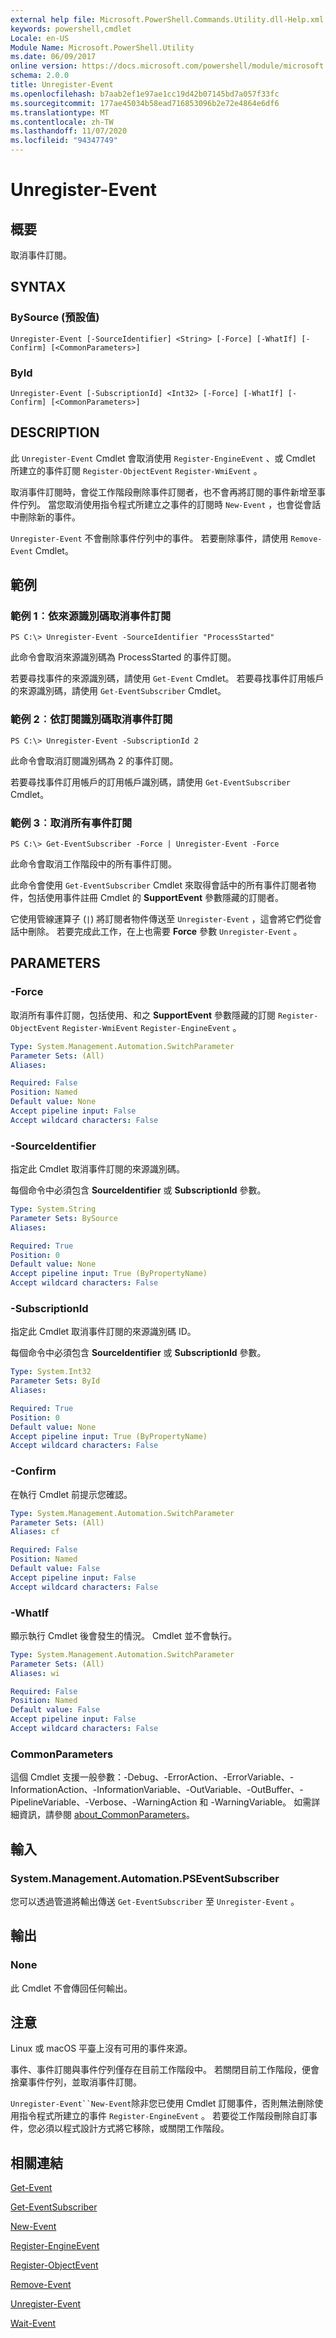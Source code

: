 ```yaml
---
external help file: Microsoft.PowerShell.Commands.Utility.dll-Help.xml
keywords: powershell,cmdlet
Locale: en-US
Module Name: Microsoft.PowerShell.Utility
ms.date: 06/09/2017
online version: https://docs.microsoft.com/powershell/module/microsoft.powershell.utility/unregister-event?view=powershell-7&WT.mc_id=ps-gethelp
schema: 2.0.0
title: Unregister-Event
ms.openlocfilehash: b7aab2ef1e97ae1cc19d42b07145bd7a057f33fc
ms.sourcegitcommit: 177ae45034b58ead716853096b2e72e4864e6df6
ms.translationtype: MT
ms.contentlocale: zh-TW
ms.lasthandoff: 11/07/2020
ms.locfileid: "94347749"
---
```

# Unregister-Event

## 概要
取消事件訂閱。

## SYNTAX

### BySource (預設值)

```
Unregister-Event [-SourceIdentifier] <String> [-Force] [-WhatIf] [-Confirm] [<CommonParameters>]
```

### ById

```
Unregister-Event [-SubscriptionId] <Int32> [-Force] [-WhatIf] [-Confirm] [<CommonParameters>]
```

## DESCRIPTION

此 `Unregister-Event` Cmdlet 會取消使用 `Register-EngineEvent` 、或 Cmdlet 所建立的事件訂閱 `Register-ObjectEvent` `Register-WmiEvent` 。

取消事件訂閱時，會從工作階段刪除事件訂閱者，也不會再將訂閱的事件新增至事件佇列。 當您取消使用指令程式所建立之事件的訂閱時 `New-Event` ，也會從會話中刪除新的事件。

`Unregister-Event` 不會刪除事件佇列中的事件。 若要刪除事件，請使用 `Remove-Event` Cmdlet。

## 範例

### 範例 1︰依來源識別碼取消事件訂閱

```
PS C:\> Unregister-Event -SourceIdentifier "ProcessStarted"
```

此命令會取消來源識別碼為 ProcessStarted 的事件訂閱。

若要尋找事件的來源識別碼，請使用 `Get-Event` Cmdlet。 若要尋找事件訂用帳戶的來源識別碼，請使用 `Get-EventSubscriber` Cmdlet。

### 範例 2︰依訂閱識別碼取消事件訂閱

```
PS C:\> Unregister-Event -SubscriptionId 2
```

此命令會取消訂閱識別碼為 2 的事件訂閱。

若要尋找事件訂用帳戶的訂用帳戶識別碼，請使用 `Get-EventSubscriber` Cmdlet。

### 範例 3︰取消所有事件訂閱

```
PS C:\> Get-EventSubscriber -Force | Unregister-Event -Force
```

此命令會取消工作階段中的所有事件訂閱。

此命令會使用 `Get-EventSubscriber` Cmdlet 來取得會話中的所有事件訂閱者物件，包括使用事件註冊 Cmdlet 的 **SupportEvent** 參數隱藏的訂閱者。

它使用管線運算子 (`|`) 將訂閱者物件傳送至 `Unregister-Event` ，這會將它們從會話中刪除。 若要完成此工作，在上也需要 **Force** 參數 `Unregister-Event` 。

## PARAMETERS

### -Force

取消所有事件訂閱，包括使用、和之 **SupportEvent** 參數隱藏的訂閱 `Register-ObjectEvent` `Register-WmiEvent` `Register-EngineEvent` 。

```yaml
Type: System.Management.Automation.SwitchParameter
Parameter Sets: (All)
Aliases:

Required: False
Position: Named
Default value: None
Accept pipeline input: False
Accept wildcard characters: False
```

### -SourceIdentifier

指定此 Cmdlet 取消事件訂閱的來源識別碼。

每個命令中必須包含 **SourceIdentifier** 或 **SubscriptionId** 參數。

```yaml
Type: System.String
Parameter Sets: BySource
Aliases:

Required: True
Position: 0
Default value: None
Accept pipeline input: True (ByPropertyName)
Accept wildcard characters: False
```

### -SubscriptionId

指定此 Cmdlet 取消事件訂閱的來源識別碼 ID。

每個命令中必須包含 **SourceIdentifier** 或 **SubscriptionId** 參數。

```yaml
Type: System.Int32
Parameter Sets: ById
Aliases:

Required: True
Position: 0
Default value: None
Accept pipeline input: True (ByPropertyName)
Accept wildcard characters: False
```

### -Confirm

在執行 Cmdlet 前提示您確認。

```yaml
Type: System.Management.Automation.SwitchParameter
Parameter Sets: (All)
Aliases: cf

Required: False
Position: Named
Default value: False
Accept pipeline input: False
Accept wildcard characters: False
```

### -WhatIf

顯示執行 Cmdlet 後會發生的情況。 Cmdlet 並不會執行。

```yaml
Type: System.Management.Automation.SwitchParameter
Parameter Sets: (All)
Aliases: wi

Required: False
Position: Named
Default value: False
Accept pipeline input: False
Accept wildcard characters: False
```

### CommonParameters

這個 Cmdlet 支援一般參數：-Debug、-ErrorAction、-ErrorVariable、-InformationAction、-InformationVariable、-OutVariable、-OutBuffer、-PipelineVariable、-Verbose、-WarningAction 和 -WarningVariable。 如需詳細資訊，請參閱 [about_CommonParameters](https://go.microsoft.com/fwlink/?LinkID=113216)。

## 輸入

### System.Management.Automation.PSEventSubscriber

您可以透過管道將輸出傳送 `Get-EventSubscriber` 至 `Unregister-Event` 。

## 輸出

### None

此 Cmdlet 不會傳回任何輸出。

## 注意

Linux 或 macOS 平臺上沒有可用的事件來源。

事件、事件訂閱與事件佇列僅存在目前工作階段中。 若關閉目前工作階段，便會捨棄事件佇列，並取消事件訂閱。

`Unregister-Event``New-Event`除非您已使用 Cmdlet 訂閱事件，否則無法刪除使用指令程式所建立的事件 `Register-EngineEvent` 。 若要從工作階段刪除自訂事件，您必須以程式設計方式將它移除，或關閉工作階段。

## 相關連結

[Get-Event](Get-Event.md)

[Get-EventSubscriber](Get-EventSubscriber.md)

[New-Event](New-Event.md)

[Register-EngineEvent](Register-EngineEvent.md)

[Register-ObjectEvent](Register-ObjectEvent.md)

[Remove-Event](Remove-Event.md)

[Unregister-Event](Unregister-Event.md)

[Wait-Event](Wait-Event.md)
